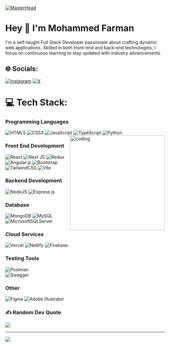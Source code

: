 [![MasterHead](https://user-images.githubusercontent.com/74038190/213910845-af37a709-8995-40d6-be59-724526e3c3d7.gif)](https://your-link-here)


<h1 align="left"> Hey 👋 I'm Mohammed Farman</h1>
<P align = "left">
I'm a self-taught Full Stack Developer passionate about crafting dynamic web applications. Skilled in both front-end and back-end technologies,  I focus on continuous learning to stay updated with industry advancements. </P>




## 🌐 Socials:
 [![Instagram](https://img.shields.io/badge/Instagram-%23E4405F.svg?logo=Instagram&logoColor=white)](https://instagram.com/fxrmxxn) [![X](https://img.shields.io/badge/X-black.svg?logo=X&logoColor=white)](https://x.com/1Farman6) 


# 💻 Tech Stack:


### Programming Languages
![HTML5](https://img.shields.io/badge/html5-%23E34F26.svg?style=flat&logo=html5&logoColor=white) 
![CSS3](https://img.shields.io/badge/css3-%231572B6.svg?style=flat&logo=css3&logoColor=white) 
![JavaScript](https://img.shields.io/badge/javascript-%23323330.svg?style=flat&logo=javascript&logoColor=%23F7DF1E) 
![TypeScript](https://img.shields.io/badge/typescript-%23007ACC.svg?style=flat&logo=typescript&logoColor=white) 
![Python](https://img.shields.io/badge/python-3670A0?style=flat&logo=python&logoColor=ffdd54) 
 <img align="right" alt="coding" src="https://user-images.githubusercontent.com/74038190/212749447-bfb7e725-6987-49d9-ae85-2015e3e7cc41.gif" width="300"/>


### Front End Development
![React](https://img.shields.io/badge/react-%2320232a.svg?style=flat&logo=react&logoColor=%2361DAFB) 
![Next JS](https://img.shields.io/badge/Next-black?style=flat&logo=next.js&logoColor=white) 
![Redux](https://img.shields.io/badge/redux-%23593d88.svg?style=flat&logo=redux&logoColor=white) 
![Angular.js](https://img.shields.io/badge/angular.js-%23E23237.svg?style=flat&logo=angularjs&logoColor=white) 
![Bootstrap](https://img.shields.io/badge/bootstrap-%238511FA.svg?style=flat&logo=bootstrap&logoColor=white) 
![TailwindCSS](https://img.shields.io/badge/tailwindcss-%2338B2AC.svg?style=flat&logo=tailwind-css&logoColor=white) 
![Vite](https://img.shields.io/badge/vite-%23646CFF.svg?style=flat&logo=vite&logoColor=white)

### Backend Development
![NodeJS](https://img.shields.io/badge/node.js-6DA55F?style=flat&logo=node.js&logoColor=white) 
![Express.js](https://img.shields.io/badge/express.js-%23404d59.svg?style=flat&logo=express&logoColor=%2361DAFB)

### Database
![MongoDB](https://img.shields.io/badge/MongoDB-%234ea94b.svg?style=flat&logo=mongodb&logoColor=white) 
![MySQL](https://img.shields.io/badge/mysql-4479A1.svg?style=flat&logo=mysql&logoColor=white) 
![MicrosoftSQLServer](https://img.shields.io/badge/Microsoft%20SQL%20Server-CC2927?style=flat&logo=microsoft%20sql%20server&logoColor=white)

### Cloud Services
![Vercel](https://img.shields.io/badge/vercel-%23000000.svg?style=flat&logo=vercel&logoColor=white) 
![Netlify](https://img.shields.io/badge/netlify-%23000000.svg?style=flat&logo=netlify&logoColor=#00C7B7) 
![Firebase](https://img.shields.io/badge/firebase-%23039BE5.svg?style=flat&logo=firebase)

### Testing Tools
![Postman](https://img.shields.io/badge/Postman-FF6C37?style=flat&logo=postman&logoColor=white)  
![Swagger](https://img.shields.io/badge/-Swagger-%23Clojure?style=flat&logo=swagger&logoColor=white)  

### Other
![Figma](https://img.shields.io/badge/figma-%23F24E1E.svg?style=flat&logo=figma&logoColor=white) 
![Adobe Illustrator](https://img.shields.io/badge/adobe%20illustrator-%23FF9A00.svg?style=flat&logo=adobe%20illustrator&logoColor=white) 


### ✍️ Random Dev Quote
![](https://quotes-github-readme.vercel.app/api?type=horizontal&theme=dark)

---
[![](https://visitcount.itsvg.in/api?id=Farmaan16&icon=0&color=12)](https://visitcount.itsvg.in)

<!-- Proudly created with GPRM ( https://gprm.itsvg.in ) -->
